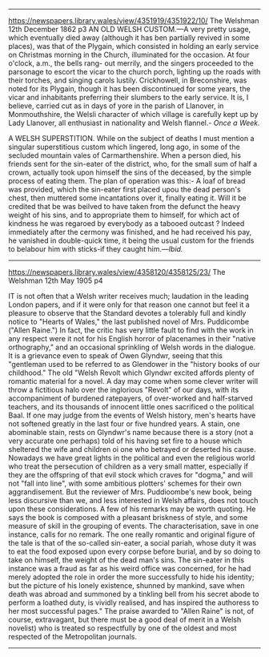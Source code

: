 

---



https://newspapers.library.wales/view/4351919/4351922/10/
The Welshman
12th December 1862
p3
AN OLD WELSH CUSTOM.—A very pretty usage, which eventually died away (although it has ben partially revived in some places), was that of the Plygain, which consisted in holding an early service on Christmas morning in the Church, illuminated for the occasion. At four o'clock, a.m., the bells rang- out merrily, and the singers proceeded to the parsonage to escort the vicar to the church porch, lighting up the roads with their torches, and singing carols lustily. Crickhowell, in Breconshire, was noted for its Plygain, though it has been discontinued for some years, the vicar and inhabitants preferring their slumbers to the early service. It is, I believe, carried cut as in days of yore in the parish of Llanover, in Monmouthshire, the Welsli character of which village is carefully kept up by Lady Llanover, all enthusiast in nationality and Welsh flannel.- *Once a Week.*

A WELSH SUPERSTITION. While on the subject of deaths I must mention a singular superstitious custom which lingered, long ago, in some of the secluded mountain vales of Carmarthenshire. When a person died, his friends sent for the sin-eater of the district, who, for the small sum of half a crown, actually took upon himself the sins of the deceased, by the simple process of eating them. The plan of operation was this:- A loaf of bread was provided, which the sin-eater first placed upou the dead person's chest, then muttered some incantations over it, finally eating it. Will it be credited that be was beilved to have taken from the defunct the heavy weight of his sins, and to appropriate them to himself, for which act of kindness he was regaroed by everybody as a tabooed outcast ? Indeed immediately after the cermony was finished, and he had received his pay, he vanished in double-quick time, it being the usual custom for the friends to belabour him with sticks-if they caught him.—*Ibid.*


---


https://newspapers.library.wales/view/4358120/4358125/23/
The Welshman
12th May 1905
p4

IT is not often that a Welsh writer receives much; laudation in the leading London papers, and if it were only for that reason one cannot but feel it a pleasure to observe that the Standard devotes a tolerably full and kindly notice to "Hearts of Wales," the last published novel of Mrs. Puddicombe ("Allen Raine.") In fact, the critic has very little fault to find with the work in any respect were it not for his English horror of placenames in their "native orthography," and an occasional sprinkling of Welsh words in the dialogue. It is a grievance even to speak of Owen Glyndwr, seeing that this "gentleman used to be referred to as Glendower in the "history books of our childhood." The old "Welsh Revolt which Glyndwr excited affords plenty of romantic material for a novel. A day may come when some clever writer will throw a fictitious halo over the inglorious "Revolt" of our days, with its accompaniment of burdened ratepayers, of over-worked and half-starved teachers, and its thousands of innocent little ones sacrificed o the political Baal. If one may judge from the events of Welsh history, men's hearts have not softened greatly in the last four or five hundred years. A stain, one abominable stain, rests on Glyndwr's name because there is a story (not a very accurate one perhaps) told of his having set fire to a house which sheltered the wife and children oi one who betrayed or deserted his cause. Nowadays we have great lights in the political and even the religious world who treat the persecution of children as a very small matter, especially if they are the offspring of that evil stock which craves for "dogma," and will not "fall into line", with some ambitious plotters' schemes for their own aggrandisement. But the reviewer of Mrs. Puddioombe's new book, being less discursive than we, and less interested in Welsh affairs, does not touch upon these considerations. A few of his remarks may be worth quoting. He says the book is composed with a pleasant briskness of style, and some measure of skill in the grouping of events. The characterisation, save in one instance, calls for no remark. The one really romantic and original figure of the tale is that of the so-called sin-eater, a social pariah, whose duty it was to eat the food exposed upon every corpse before burial, and by so doing to take on himself, the weight of the dead man's sins. The sin-eater in this instance was a fraud as far as his weird office was concerned, for he had merely adopted the role in order the more successfully to hide his identity; but the picture of his lonely existence, shunned by mankind, save when death was abroad and summoned by a tinkling bell from his secret abode to perform a loathed duty, is vividly realised, and has inspired the authoress to her most successful pages." The praise awarded to "Allen Raine" is not, of course, extravagant, but there must be a good deal of merit in a Welsh novelist) who is treated so respectfully by one of the oldest and most respected of the Metropolitan journals.


---

